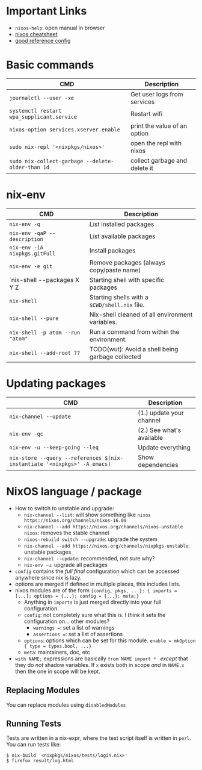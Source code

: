 # Important Links

- `nixos-help`: open manual in browser
- [nixos cheatsheet](https://github.com/knedlsepp/nix-cheatsheet)
- [good reference config](https://github.com/gilligan/nixos-config/blob/master/configuration.nix)


# Basic commands
| **CMD**                                       | **Description** |
| --------------------------------------------- | --------------- |
| `journalctl --user -xe`                       | Get user logs from services
| `systemctl restart wpa_supplicant.service`    | Restart wifi
| `nixos-option services.xserver.enable`        | print the value of an option
| `sudo nix-repl '<nixpkgs/nixos>'`             | open the repl with nixos
| `sudo nix-collect-garbage --delete-older-than 1d` | collect garbage and delete it

# nix-env

| **CMD** | **Description** |
| --------------------------------------------- | --------------- |
| `nix-env -q`                                  | List installed packages
| `nix-env -qaP --description`                  | List available packages
| `nix-env -iA nixpkgs.gitFull`                 | Install packages
| `nix-env -e git`                              | Remove packages (always copy/paste name)
| `nix-shell --packages X Y Z                   | Starting shell with specific packages
| `nix-shell`                                   | Starting shells with a `$CWD/shell.nix` file.
| `nix-shell --pure`                            | Nix-shell cleaned of all environment variables.
| `nix-shell -p atom --run "atom"`              | Run a command from within the environment.
| `nix-shell --add-root ??`                     | TODO(wut): Avoid a shell being garbage collected

# Updating packages

| **CMD** | **Description** |
| ------- | --------------- |
| `nix-channel --update`                        | (1.) update your channel
| `nix-env -qc`                                 | (2.) See what's available
| `nix-env -u --keep-going --leq`               | Update everything
| `nix-store --query --references $(nix-instantiate '<nixpkgs>' -A emacs)` | Show dependencies

# NixOS language / package

- How to switch to unstable and upgrade:
  - `nix-channel --list`: will show something like `nixos https://nixos.org/channels/nixos-16.09`
  - `nix-channel --add https://nixos.org/channels/nixos-unstable nixos`: removes the stable channel
  - `nixos-rebuild switch --upgrade`: upgrade the system
  - `nix-channel --add https://nixos.org/channels/nixpkgs-unstable`: unstable packages
  - `nix-channel --update`: recommended, not sure why?
  - `nix-env -u`: upgrade all packages
- `config` contains the _full final_ configuration which can be accessed
  anywhere since nix is lazy.
- options are merged if defined in multiple places, this includes lists.
- nixos modules are of the form
  `{config, pkgs, ...}: { imports = [...]; options = {...}; config = {...}; meta;}`
  - Anything in `imports` is just merged directly into your full configuration.
  - `config`: not completely sure what this is. I _think_ it sets the configuration
    on... other modules?
    - `warnings =`: set a list of warnings
    - `assertions =`: set a list of assertions
  - `options`: options which can be set for this module.
    `enable = mkOption { type = types.bool, ...}`
  - `meta`: maintainers, doc, etc
- `with NAME;` expressions are basically `from NAME import * ` _except_ that
  they do _not_ shadow variables. If `x` exists both in scope _and_ in `NAME.x`
  then the one in scope will be kept.


## Replacing Modules
You can replace modules using `disabledModules`

## Running Tests
Tests are written in a nix-expr, where the test script itself is written in `perl`.
You can run tests like:

```
$ nix-build '<nixpkgs/nixos/tests/login.nix>'
$ firefox result/log.html
```

